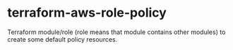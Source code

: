 # terraform-aws-role-policy
Terraform module/role (role means that module contains other modules) to create some default policy resources.
